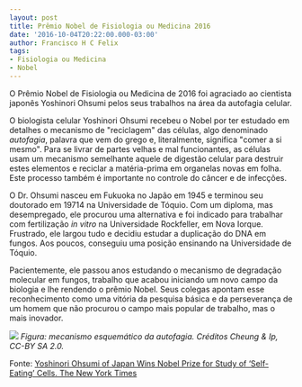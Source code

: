 ```yaml
---
layout: post
title: Prêmio Nobel de Fisiologia ou Medicina 2016
date: '2016-10-04T20:22:00.000-03:00'
author: Francisco H C Felix
tags:
- Fisiologia ou Medicina
- Nobel
---
```


O Prêmio Nobel de Fisiologia ou Medicina de 2016
  foi agraciado ao cientista japonês Yoshinori Ohsumi pelos seus trabalhos na área da autofagia celular.
  <!--more-->

O biologista celular Yoshinori Ohsumi recebeu o Nobel por ter estudado em detalhes o mecanismo de "reciclagem" das células, algo denominado _autofagia_, palavra que vem do grego e, literalmente, significa "comer a si mesmo". Para se livrar de partes velhas e mal funcionantes, as células usam um mecanismo semelhante aquele de digestão celular para destruir estes elementos e reciclar a matéria-prima em organelas novas em folha. Este processo também é importante no controle do câncer e de infecções.

O Dr. Ohsumi nasceu em Fukuoka no Japão em 1945 e terminou seu doutorado em 19714 na Universidade de Tóquio. Com um diploma, mas desempregado, ele procurou uma alternativa e foi indicado para trabalhar com fertilização _in vitro_ na Universidade Rockfeller, em Nova Iorque. Frustrado, ele largou tudo e decidiu estudar a duplicação do DNA em fungos. Aos poucos, conseguiu uma posição ensinando na Universidade de Tóquio.

Pacientemente, ele passou anos estudando o mecanismo de degradação molecular em fungos, trabalho que acabou iniciando um novo campo da biologia e lhe rendendo o prêmio Nobel. Seus colegas apontam esse reconhecimento como uma vitória da pesquisa básica e da perseverança de um homem que não procurou o campo mais popular de trabalho, mas o mais inovador.

![](https://upload.wikimedia.org/wikipedia/commons/1/11/Autophagy.jpg)
_Figura: mecanismo esquemático da autofagia. Créditos Cheung & Ip, CC-BY SA 2.0._

Fonte: [Yoshinori Ohsumi of Japan Wins Nobel Prize for Study of ‘Self-Eating’ Cells. The New York Times](https://www.nytimes.com/2016/10/04/science/yoshinori-ohsumi-nobel-prize-medicine.html)

